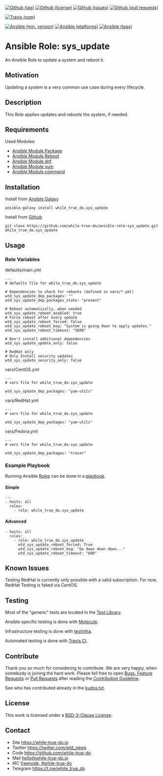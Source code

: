 <!--
name: README.md
description: This file contains important information for the repository.
author: while-true-do.io
contact: hello@while-true-do.io
license: BSD-3-Clause
-->

<!-- github shields -->
[![Github (tag)](https://img.shields.io/github/tag/while-true-do/ansible-role-sys_update.svg)](https://github.com/while-true-do/ansible-role-sys_update/tags)
[![Github (license)](https://img.shields.io/github/license/while-true-do/ansible-role-sys_update.svg)](https://github.com/while-true-do/ansible-role-sys_update/blob/master/LICENSE)
[![Github (issues)](https://img.shields.io/github/issues/while-true-do/ansible-role-sys_update.svg)](https://github.com/while-true-do/ansible-role-sys_update/issues)
[![Github (pull requests)](https://img.shields.io/github/issues-pr/while-true-do/ansible-role-sys_update.svg)](https://github.com/while-true-do/ansible-role-sys_update/pulls)
<!-- travis shields -->
[![Travis (com)](https://img.shields.io/travis/com/while-true-do/ansible-role-sys_update.svg)](https://travis-ci.com/while-true-do/ansible-role-sys_update)
<!-- ansible shields -->
[![Ansible (min. version)](https://img.shields.io/badge/dynamic/yaml.svg?label=Min.%20Ansible%20Version&url=https%3A%2F%2Fraw.githubusercontent.com%2Fwhile-true-do%2Fansible-role-sys_update%2Fmaster%2Fmeta%2Fmain.yml&query=%24.galaxy_info.min_ansible_version&colorB=black)](https://galaxy.ansible.com/while_true_do/sys_update)
[![Ansible (platforms)](https://img.shields.io/badge/dynamic/yaml.svg?label=Supported%20OS&url=https%3A%2F%2Fraw.githubusercontent.com%2Fwhile-true-do%2Fansible-role-sys_update%2Fmaster%2Fmeta%2Fmain.yml&query=galaxy_info.platforms%5B*%5D.name&colorB=black)](https://galaxy.ansible.com/while_true_do/sys_update)
[![Ansible (tags)](https://img.shields.io/badge/dynamic/yaml.svg?label=Galaxy%20Tags&url=https%3A%2F%2Fraw.githubusercontent.com%2Fwhile-true-do%2Fansible-role-sys_update%2Fmaster%2Fmeta%2Fmain.yml&query=%24.galaxy_info.galaxy_tags%5B*%5D&colorB=black)](https://galaxy.ansible.com/while_true_do/sys_update)

# Ansible Role: sys_update

An Ansible Role to update a system and reboot it.

## Motivation

Updating a system is a very common use case during every lifecycle.

## Description

This Role applies updates and reboots the system, if needed.

## Requirements

Used Modules:

-   [Ansible Module Package](https://docs.ansible.com/ansible/latest/modules/package_module.html)
-   [Ansible Module Reboot](https://docs.ansible.com/ansible/latest/modules/reboot_module.html)
-   [Ansible Module dnf](https://docs.ansible.com/ansible/latest/modules/dnf_module.html)
-   [Ansible Module yum](https://docs.ansible.com/ansible/latest/modules/yum_module.html)
-   [Ansible Module command](https://docs.ansible.com/ansible/latest/modules/command_module.html)

## Installation

Install from [Ansible Galaxy](https://galaxy.ansible.com/while_true_do/sys_update)
```
ansible-galaxy install while_true_do.sys_update
```

Install from [Github](https://github.com/while-true-do/ansible-role-sys_update)
```
git clone https://github.com/while-true-do/ansible-role-sys_update.git while_true_do.sys_update
```

## Usage

### Role Variables

defaults/main.yml
```
---
# defaults file for while_true_do.sys_update

# Dependencies to check for reboots (defined in vars/*.yml)
wtd_sys_update_dep_packages: ""
wtd_sys_update_dep_packages_state: "present"

# Reboot automatically, when needed
wtd_sys_update_reboot_enabled: true
# Force reboot after every update
wtd_sys_update_reboot_forced: false
wtd_sys_update_reboot_msg: "System is going down to apply updates."
wtd_sys_update_reboot_timeout: "3600"

# Don't install additional dependencies
wtd_sys_update_update_only: false

# RedHat only
# Only Install security updates
wtd_sys_update_security_only: false
```

vars/CentOS.yml
```
---
# vars file for while_true_do.sys_update

wtd_sys_update_dep_packages: "yum-utils"

```

vars/RedHat.yml
```
---
# vars file for while_true_do.sys_update

wtd_sys_update_dep_packages: "yum-utils"

```

vars/Fedora.yml
```
---
# vars file for while_true_do.sys_update

wtd_sys_update_dep_packages: "tracer"
```

### Example Playbook

Running Ansible
[Roles](https://docs.ansible.com/ansible/latest/user_guide/playbooks_reuse_roles.html)
can be done in a
[playbook](https://docs.ansible.com/ansible/latest/user_guide/playbooks_intro.html).

#### Simple

```
---
- hosts: all
  roles:
    - role: while_true_do.sys_update
```

#### Advanced

```
- hosts: all
  roles:
    - role: while_true_do.sys_update
      wtd_sys_update_reboot_forced: True
      wtd_sys_update_reboot_msg: "Go down down down..."
      wtd_sys_update_reboot_timeout: "600"

```

## Known Issues

Testing RedHat is currently only possible with a valid subscription.
For now, RedHat Testing is faked via CentOS.

## Testing

Most of the "generic" tests are located in the
[Test Library](https://github.com/while-true-do/test-library).

Ansible specific testing is done with
[Molecule](https://molecule.readthedocs.io/en/stable/).

Infrastructure testing is done with
[testinfra](https://testinfra.readthedocs.io/en/stable/).

Automated testing is done with [Travis CI](https://travis-ci.com).

## Contribute

Thank you so much for considering to contribute. We are very happy, when somebody
is joining the hard work. Please fell free to open
[Bugs, Feature Requests](https://github.com/while-true-do/ansible-role-sys_update/issues)
or [Pull Requests](https://github.com/while-true-do/ansible-role-sys_update/pulls) after
reading the [Contribution Guideline](https://github.com/while-true-do/doc-library/blob/master/docs/CONTRIBUTING.md).

See who has contributed already in the [kudos.txt](./kudos.txt).

## License

This work is licensed under a [BSD-3-Clause License](https://opensource.org/licenses/BSD-3-Clause).

## Contact

-   Site <https://while-true-do.io>
-   Twitter <https://twitter.com/wtd_news>
-   Code <https://github.com/while-true-do>
-   Mail [hello@while-true-do.io](mailto:hello@while-true-do.io)
-   IRC [freenode, #while-true-do](https://webchat.freenode.net/?channels=while-true-do)
-   Telegram <https://t.me/while_true_do>
